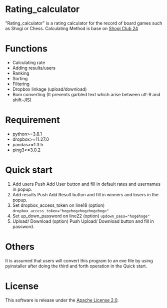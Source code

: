 # Rating_calculator
"Rating_calculator" is a rating calculator for the record of board games such as Shogi or Chess. Calculating Method is base on [Shogi Club 24](https://www.shogidojo.net/)

# Functions
- Calculating rate
- Adding results/users
- Ranking
- Sorting
- Filtering
- Dropbox linkage (upload/download)
- Bom converting (It prevents garbled text which arise between utf-9 and shift-JIS)

# Requirement
- python>=3.8.1
- dropbox>=11.27.0
- pandas>=1.3.5
- ping3>=3.0.2

# Quick start
1. Add users
Push Add User button and fill in default rates and usernames in popup.
2. Add results
Push Add Result button and fill in winners and losers in the popup.
3. Set dropbox_access_token on line18 (option)
```dropbox_access_token="hogehogehogehogehoge"```
4. Set up_down_password on line22 (option)
```updown_pass="hogehoge"```
5. Upload/ Download (option)
Push Upload/ Download button and fill in password.

# Others
It is assumed that users will convert this program to an exe file by using pyinstaller after doing the third and forth operation in the Quick start.

# License
This software is release under the [Apache License 2.0](https://www.apache.org/licenses/LICENSE-2.0).



